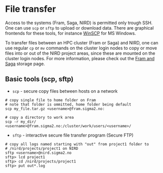 # File transfer

Access to the systems (Fram, Saga, NIRD) is permitted only trough SSH.
One can use `scp` or `sftp` to upload or download data.  There are
graphical frontends for these tools, for instance [WinSCP](WinSCP.md)
for MS Windows.

To transfer files between an HPC cluster (Fram or Saga) and NIRD, one can use regular
`cp` or `mv` commands on the cluster login nodes to copy or
move files into or out of the NIRD project areas, since these are
mounted on the cluster login nodes.  For more information,
please check out the [Fram and Saga](../clusters.md) storage page.

## Basic tools (scp, sftp)

* `scp` - secure copy files between hosts on a network

```
# copy single file to home folder on Fram
# note that folder is ommitted, home folder being default
scp my_file.tar.gz <username>@fram.sigma2.no:

# copy a directory to work area
scp -r my_dir/ <username>@fram.sigma2.no:/cluster/work/users/<username>/
```

* `sftp` - interactive secure file transfer program (Secure FTP)

```
# copy all logs named starting with "out" from project1 folder to
# /nird/projects/project1 on NIRD
sftp <username>@nird.sigma2.no
sftp> lcd project1
sftp> cd /nird/projects/project1
sftp> put out*.log
```
